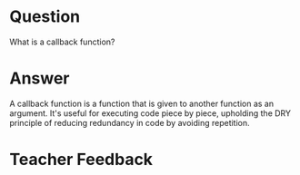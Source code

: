 # Question

What is a callback function?

# Answer

A callback function is a function that is given to another function as an argument. It's useful for executing code piece by piece, upholding the DRY principle of reducing redundancy in code by avoiding repetition.

# Teacher Feedback
